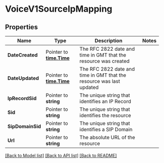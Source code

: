 # VoiceV1SourceIpMapping

## Properties
Name | Type | Description | Notes
------------ | ------------- | ------------- | -------------
**DateCreated** | Pointer to [**time.Time**](time.Time.md) | The RFC 2822 date and time in GMT that the resource was created |
**DateUpdated** | Pointer to [**time.Time**](time.Time.md) | The RFC 2822 date and time in GMT that the resource was last updated |
**IpRecordSid** | Pointer to **string** | The unique string that identifies an IP Record |
**Sid** | Pointer to **string** | The unique string that identifies the resource |
**SipDomainSid** | Pointer to **string** | The unique string that identifies a SIP Domain |
**Url** | Pointer to **string** | The absolute URL of the resource |

[[Back to Model list]](../README.md#documentation-for-models) [[Back to API list]](../README.md#documentation-for-api-endpoints) [[Back to README]](../README.md)


